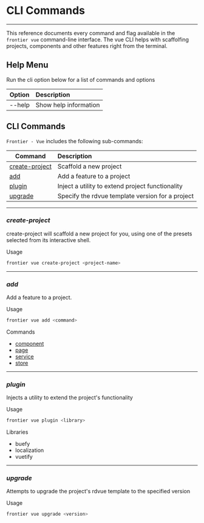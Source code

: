 # CLI Commands
--------------
This reference documents every command and flag available in the `frontier vue` command-line interface. The vue CLI helps with scaffolfing projects, components and other features right from the terminal.

## Help Menu

Run the cli option below for a list of commands and options

| **Option**   | **Description**         |
| ------------ | :---------------------- |
|  --help      | Show help information   |

## CLI Commands

`Frontier - Vue` includes the following sub-commands:

| **Command**                       | **Description**                                  |
| --------------------------------- | :----------------------------------------------- |
| [create-project](#create-project) | Scaffold a new project                           |
| [add](#add)                       | Add a feature to a project                       |
| [plugin](#plugin)                 | Inject a utility to extend project functionality |
| [upgrade](#upgrade)               | Specify the rdvue template version for a project |

* * *

### _create-project_

create-project will scaffold a new project for you, using one of the presets selected from its interactive shell.

Usage
```bash
frontier vue create-project <project-name>
```

* * *

### _add_
Add a feature to a project.

Usage
```bash
frontier vue add <command>
```
Commands
* [component](/features/components.md)
* [page](Features.md#pages)
* [service](Features.md#services)
* [store](Features.md#stores)


* * *

### _plugin_
Injects a utility to extend the project's functionality

Usage
```bash
frontier vue plugin <library>
```

Libraries
* buefy
* localization
* vuetify


* * *

### _upgrade_
Attempts to upgrade the project's rdvue template to the specified version

Usage
```bash
frontier vue upgrade <version>
```